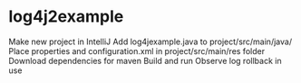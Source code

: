 # log4j2example

Make new project in IntelliJ
Add log4jexample.java to project/src/main/java/<package>
Place properties and configuration.xml in project/src/main/res folder
Download dependencies for maven
Build and run
Observe log rollback in use

